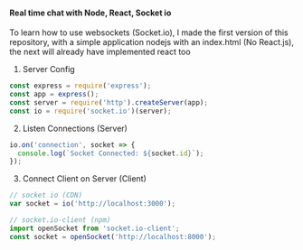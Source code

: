 #### Real time chat with Node, React, Socket io

To learn how to use websockets (Socket.io), I made the first version of this repository, with a simple application nodejs with an index.html (No React.js), the next will already have implemented react too

1. Server Config

```js
const express = require('express');
const app = express();
const server = require('http').createServer(app);
const io = require('socket.io')(server);
```

2. Listen Connections (Server)

```js
io.on('connection', socket => {
  console.log(`Socket Connected: ${socket.id}`);
});
```

3. Connect Client on Server (Client)

```js
// socket io (CDN)
var socket = io('http://localhost:3000');

// socket.io-client (npm)
import openSocket from 'socket.io-client';
const socket = openSocket('http://localhost:8000');
```
